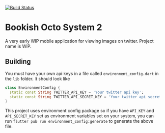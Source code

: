 [![Build Status](https://app.bitrise.io/app/fbfde42680bab180/status.svg?token=9PhTjAWkvcWc7v0t2YfT6A&branch=master)](https://app.bitrise.io/app/fbfde42680bab180)
# Bookish Octo System 2

A very early WIP mobile application for viewing images on twitter. Project name is WIP.

## Building

You must have your own api keys in a file called
`environment_config.dart` in the `lib` folder. It should look like

```dart
class EnvironmentConfig {
  static const String TWITTER_API_KEY = 'Your twitter api key';
  static const String TWITTER_API_SECRET_KEY = 'Your twitter api secret key';
}
```

This project uses environment config package so if you have `API_KEY`
and `API_SECRET_KEY` set as environment variables set on your system,
you can run `flutter pub run environment_config:generate` to generate
the above file.

